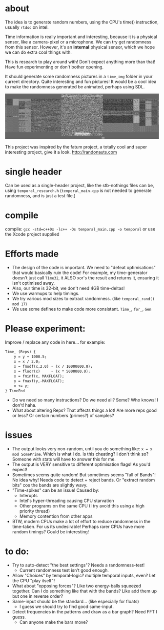 
# about

The idea is to generate random numbers, using the CPU's time() instruction, usually `rtdsc` on intel.

Time information is really important and interesting, because it is a physical sensor, like a camera-pixel or a microphone. We can try get randomness from this sensor. However, it's an **internal** physical sensor, which we hope we can do extra cool things with.

This is research to play around with! Don't expect anything more than that! Have fun experimenting or don't bother opening.

It should generate some randomness pictures in a `time_img` folder in your current directory. Quite interesting and fun pictures! It would be a cool idea to make the randomness generated be animated, perhaps using SDL.

![Temporal Randomness](screenshot.png)

This project was inspired by the fatum project, a totally cool and super interesting project, give it a look. http://randonauts.com


# single header    
Can be used as a single-header project, like the stb-nothings files can be, using `temporal_research.h` (`temporal_main.cpp` is not needed to generate randomness, and is just a test file.)
    

# compile

compile: `gcc -std=c++0x -lc++ -Os temporal_main.cpp -o temporal`
or use the Xcode project supplied



# Efforts made

* The design of the code is important. We need to "defeat optimisations" that would basically ruin the code! For example, my time-generator doesn't just call `Time32`, it ALSO xor's the result and returns it, ensuring it isn't optimised away.
* Also, our time is 32-bit, we don't need 4GB time-deltas!
* We use warmups to help timings.
* We try various mod sizes to extract randomness. (like `temporal_rand() mod 17`)
* We use some defines to make code more consistant. `Time_`, `for_`, `Gen`
    

# Please experiment:
Improve / replace any code in here... for example:

    Time_ (Reps) {
        y = y + 1000.5;
        x = x / 2.0;
        x = fmodf(x,2.0) - (x / 10000000.0);
        x = floor(x)     - (x * 5000000.0);
        x = fminf(x, MAXFLOAT);
        y = fmaxf(y,-MAXFLOAT);
        x += y;
    } TimeEnd

* Do we need so many instructions? Do we need all? Some? Who knows! I don't! haha.
* What about altering Reps? That affects things a lot! Are more reps good or less? Or certain numbers (primes?) of samples?


# issues
* The output looks very non-random, until you do something like: `x = x mod SomePrime`. Which is what I do. Is this cheating? I don't think so? Someone with stats will have to answer this for me.
* The output is VERY sensitive to different optimisation flags! As you'd expect!
* Sometimes seems quite random! But sometimes seems "full of Bands"! No idea why! Needs code to detect + reject bands. Or "extract random bits" cos the bands are slightly wavy.
* "Time-spikes" can be an issue! Caused by:
    * Interupts
    * Intel's hyper-threading causing CPU starvation
    * Other programs on the same CPU (I try avoid this using a high priority thread)
    * Memory contention from other apps
* BTW, modern CPUs make a lot of effort to reduce randomness in the time-taken. For us its undesirable! Perhaps rarer CPUs have more random timings? Could be interesting!
    


# to do:
* Try to auto-detect "the best settings"? Needs a randomness-test!
    * Current randomness test isn't good enough.
* Allow "Choices" by temporal-logic? multiple temporal inputs, even? Let the CPU "play itself"!
* What about "opposing forces"? Like two energy-balls squeezed together. Can I do something like that with the bands? Like add them up but one in reverse order?
* Same-input should be the standard... (like especially for floats)
    * I guess we should try to find good same-input.
* Detect frequencies in the patterns and draw as a bar graph? Need FFT I guess.
    * Can anyone make the bars move?
